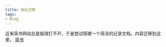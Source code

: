 ```yaml
---
title: 地址迁移
tags:
- Blog
---
```


近来简书网站总是报错打不开，于是尝试搭建一个简洁的记录文档，内容迁移到这里。
[简书](https://www.jianshu.com/u/40ce3abe6698)

